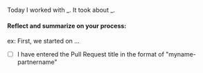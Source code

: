 Today I worked with _. It took about _.

#### Reflect and summarize on your process:
ex: First, we started on ...

- [ ] I have entered the Pull Request title in the format of "myname-partnername"
